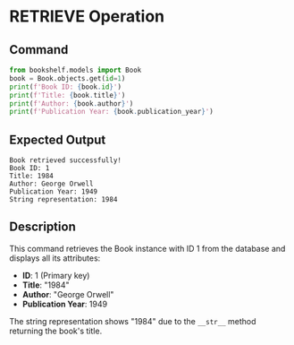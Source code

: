 # RETRIEVE Operation

## Command
```python
from bookshelf.models import Book
book = Book.objects.get(id=1)
print(f'Book ID: {book.id}')
print(f'Title: {book.title}')
print(f'Author: {book.author}')
print(f'Publication Year: {book.publication_year}')
```

## Expected Output
```
Book retrieved successfully!
Book ID: 1
Title: 1984
Author: George Orwell
Publication Year: 1949
String representation: 1984
```

## Description
This command retrieves the Book instance with ID 1 from the database and displays all its attributes:
- **ID**: 1 (Primary key)
- **Title**: "1984"
- **Author**: "George Orwell"
- **Publication Year**: 1949

The string representation shows "1984" due to the `__str__` method returning the book's title.
